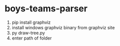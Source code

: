 # boys-teams-parser
1. pip install graphviz
2. install windows graphviz binary from graphviz site
3. py draw-tree.py
4. enter path of folder

